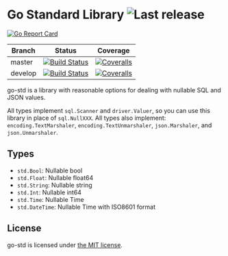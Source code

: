 Go Standard Library ![Last release](https://img.shields.io/github/release/euskadi31/go-std.svg)
===================

[![Go Report Card](https://goreportcard.com/badge/github.com/euskadi31/go-std)](https://goreportcard.com/report/github.com/euskadi31/go-std)

| Branch  | Status | Coverage |
|---------|--------|----------|
| master  | [![Build Status](https://img.shields.io/travis/euskadi31/go-std/master.svg)](https://travis-ci.org/euskadi31/go-std) | [![Coveralls](https://img.shields.io/coveralls/euskadi31/go-std/master.svg)](https://coveralls.io/github/euskadi31/go-std?branch=master) |
| develop | [![Build Status](https://img.shields.io/travis/euskadi31/go-std/develop.svg)](https://travis-ci.org/euskadi31/go-std) | [![Coveralls](https://img.shields.io/coveralls/euskadi31/go-std/develop.svg)](https://coveralls.io/github/euskadi31/go-std?branch=develop) |


go-std is a library with reasonable options for dealing with nullable SQL and JSON values.

All types implement `sql.Scanner` and `driver.Valuer`, so you can use this library in place of `sql.NullXXX`. All types also implement: `encoding.TextMarshaler`, `encoding.TextUnmarshaler`, `json.Marshaler`, and `json.Unmarshaler`.

Types
-----

- `std.Bool`: Nullable bool
- `std.Float`: Nullable float64
- `std.String`: Nullable string
- `std.Int`: Nullable int64
- `std.Time`: Nullable Time
- `std.DateTime`: Nullable Time with ISO8601 format


License
-------

go-std is licensed under [the MIT license](LICENSE.md).
